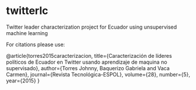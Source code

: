 # twitterlc
Twitter leader characterization project for Ecuador using unsupervised machine learning


For citations please use:

@article{torres2015caracterizacion,
  title={Caracterización de líderes políticos de Ecuador en Twitter usando aprendizaje de maquina no supervisado},
  author={Torres Johnny, Baquerizo Gabriela and Vaca Carmen},
  journal={Revista Tecnológica-ESPOL},
  volume={28},
  number={5},
  year={2015}
}
